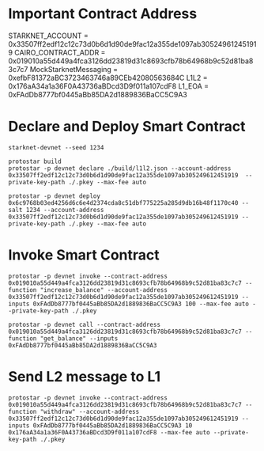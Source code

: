# Important Contract Address
STARKNET_ACCOUNT = 0x33507ff2edf12c12c73d0b6d1d90de9fac12a355de1097ab305249612451919
CAIRO_CONTRACT_ADDR = 0x019010a55d449a4fca3126dd23819d31c8693cfb78b64968b9c52d81ba83c7c7
MockStarknetMessaging = 0xefbF81372aBC3723463746a89CEb42080563684C
L1L2 = 0x176aA34a1a36F0A43736aBDcd3D9f011a107cdF8
L1_EOA = 0xFAdDb8777bf0445aBb85DA2d1889836BaCC5C9A3

# Declare and Deploy Smart Contract
```
starknet-devnet --seed 1234

protostar build
protostar -p devnet declare ./build/l1l2.json --account-address 0x33507ff2edf12c12c73d0b6d1d90de9fac12a355de1097ab305249612451919  --private-key-path ./.pkey --max-fee auto

protostar -p devnet deploy 0x6c9768b03ed4256d6c6e4d2374cda8c51dbf775225a285d9db16b48f1170c40 --salt 1234 --account-address 0x33507ff2edf12c12c73d0b6d1d90de9fac12a355de1097ab305249612451919 --private-key-path ./.pkey --max-fee auto
```

# Invoke Smart Contract
```
protostar -p devnet invoke --contract-address 0x019010a55d449a4fca3126dd23819d31c8693cfb78b64968b9c52d81ba83c7c7 --function "increase_balance" --account-address 0x33507ff2edf12c12c73d0b6d1d90de9fac12a355de1097ab305249612451919 --inputs 0xFAdDb8777bf0445aBb85DA2d1889836BaCC5C9A3 100 --max-fee auto --private-key-path ./.pkey

protostar -p devnet call --contract-address 0x019010a55d449a4fca3126dd23819d31c8693cfb78b64968b9c52d81ba83c7c7 --function "get_balance" --inputs 0xFAdDb8777bf0445aBb85DA2d1889836BaCC5C9A3
```

# Send L2 message to L1

```
protostar -p devnet invoke --contract-address 0x019010a55d449a4fca3126dd23819d31c8693cfb78b64968b9c52d81ba83c7c7 --function "withdraw" --account-address 0x33507ff2edf12c12c73d0b6d1d90de9fac12a355de1097ab305249612451919 --inputs 0xFAdDb8777bf0445aBb85DA2d1889836BaCC5C9A3 10 0x176aA34a1a36F0A43736aBDcd3D9f011a107cdF8 --max-fee auto --private-key-path ./.pkey
```